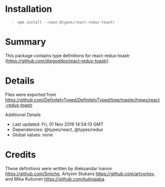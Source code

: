 # Installation
> `npm install --save @types/react-redux-toastr`

# Summary
This package contains type definitions for react-redux-toastr (https://github.com/diegoddox/react-redux-toastr).

# Details
Files were exported from https://github.com/DefinitelyTyped/DefinitelyTyped/tree/master/types/react-redux-toastr

Additional Details
 * Last updated: Fri, 01 Nov 2019 14:54:13 GMT
 * Dependencies: @types/react, @types/redux
 * Global values: none

# Credits
These definitions were written by Aleksandar Ivanov <https://github.com/Smiche>, Artyom Stukans <https://github.com/artyomsv>, and Mika Kuitunen <https://github.com/kulmajaba>.

